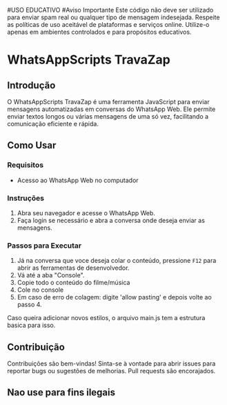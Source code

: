 #USO EDUCATIVO
#Aviso Importante
Este código não deve ser utilizado para enviar spam real ou qualquer tipo de mensagem indesejada. Respeite as políticas de uso aceitável de plataformas e serviços online. Utilize-o apenas em ambientes controlados e para propósitos educativos.

# WhatsAppScripts TravaZap

## Introdução

O WhatsAppScripts TravaZap é uma ferramenta JavaScript para enviar mensagens automatizadas em conversas do WhatsApp Web. Ele permite enviar textos longos ou várias mensagens de uma só vez, facilitando a comunicação eficiente e rápida.

## Como Usar

### Requisitos

- Acesso ao WhatsApp Web no computador

### Instruções

1. Abra seu navegador e acesse o WhatsApp Web.
2. Faça login se necessário e abra a conversa onde deseja enviar as mensagens.

### Passos para Executar

1. Já na conversa que voce deseja colar o conteúdo, pressione `F12` para abrir as ferramentas de desenvolvedor.
2. Vá até a aba "Console".
3. Copie todo o conteúdo do filme/música 
4. Cole no console 
5. Em caso de erro de colagem: digite 'allow pasting' e depois volte ao passo 4.

Caso queira adicionar novos estilos, o arquivo main.js tem a estrutura basica para isso.

## Contribuição

Contribuições são bem-vindas! Sinta-se à vontade para abrir issues para reportar bugs ou sugestões de melhorias. Pull requests são encorajados.

## Nao use para fins ilegais
